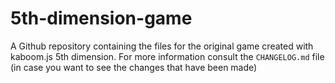 # 5th-dimension-game
A Github repository containing the files for the original game created with kaboom.js 5th dimension. For more information consult the `CHANGELOG.md` file (in case you want to see the changes that have been made)
